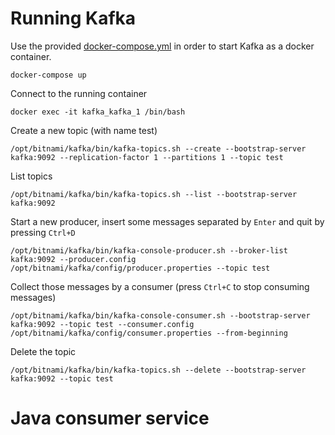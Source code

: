 # Running Kafka

Use the provided [docker-compose.yml](docker-compose.yml) in order to start Kafka as a docker container.

    docker-compose up

Connect to the running container

    docker exec -it kafka_kafka_1 /bin/bash

Create a new topic (with name test)

    /opt/bitnami/kafka/bin/kafka-topics.sh --create --bootstrap-server kafka:9092 --replication-factor 1 --partitions 1 --topic test

List topics

    /opt/bitnami/kafka/bin/kafka-topics.sh --list --bootstrap-server kafka:9092

Start a new producer, insert some messages separated by `Enter` and quit by pressing `Ctrl+D`

    /opt/bitnami/kafka/bin/kafka-console-producer.sh --broker-list kafka:9092 --producer.config /opt/bitnami/kafka/config/producer.properties --topic test

Collect those messages by a consumer (press `Ctrl+C` to stop consuming messages)
    
    /opt/bitnami/kafka/bin/kafka-console-consumer.sh --bootstrap-server kafka:9092 --topic test --consumer.config /opt/bitnami/kafka/config/consumer.properties --from-beginning

Delete the topic

    /opt/bitnami/kafka/bin/kafka-topics.sh --delete --bootstrap-server kafka:9092 --topic test

# Java consumer service

